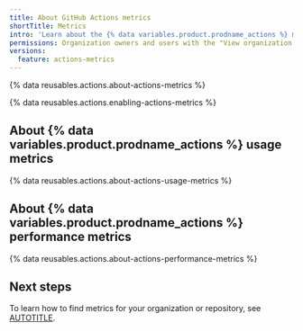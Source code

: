 ```yaml
---
title: About GitHub Actions metrics
shortTitle: Metrics
intro: 'Learn about the {% data variables.product.prodname_actions %} metrics available for your organizations and repositories.'
permissions: Organization owners and users with the "View organization Actions metrics" permission can view organization-level metrics. <br><br> Users with the base repository role can view repository-level metrics. 
versions:
  feature: actions-metrics
---
```


{% data reusables.actions.about-actions-metrics %}

{% data reusables.actions.enabling-actions-metrics %}

## About {% data variables.product.prodname_actions %} usage metrics

{% data reusables.actions.about-actions-usage-metrics %}

## About {% data variables.product.prodname_actions %} performance metrics

{% data reusables.actions.about-actions-performance-metrics %}

## Next steps

To learn how to find metrics for your organization or repository, see [AUTOTITLE](/actions/how-tos/administering-github-actions/viewing-github-actions-metrics).

